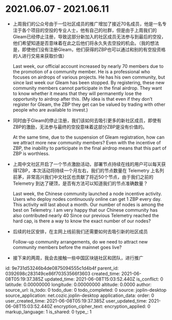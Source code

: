 # 2021.06.07 - 2021.06.11

- 上周我们的公众号由于一位社区成员的推广增加了接近70名成员，他是一名专注于各个项目的空投的专业人士，他有自己的社群，但是由于上周我们的Gleam已经停止注册，导致这部分新加入的社区成员无法参与到最后的空投，他们希望知道是否意味着在此之后他们将永久失去空投的机会。（我的想法是，即使他们没有注册Gleam，他们获得的ZBP也可以通过和别的有空投资格的人进行交易来获取价值）

  Last week, our official account increased by nearly 70 members due to the promotion of a community member. He is a professional who focuses on airdrops of various projects. He has his own community, but since last week our Gleam has been stopped. By registering, these new community members cannot participate in the final airdrop. They want to know whether it means that they will permanently lose the opportunity to airdrop after this. (My idea is that even if they don’t register for Gleam, the ZBP they get can be valued by trading with other people who are available to invest.)

- 同时由于Gleam的停止注册，我们该如何去吸引更多的新社区成员，即使有ZBP的激励，无法参与最终的空投意味着这部分ZBP是没有价值的。

  At the same time, due to the suspension of Gleam registration, how can we attract more new community members? Even with the incentive of ZBP, the inability to participate in the final airdrop means that this part of ZBP is worthless.

- 上周中文社区开启了一个节点激励活动，部署节点持续在线的用户可以每天获得1ZBP，本次活动将持续一个月左右，我们的节点数量在 Telemetry 上名列前茅，非常高兴我们中文社区也贡献了将近50个节点，由于我们之前的 Telemetry 到达了硬顶，是否有方法可以知道我们的节点准确数量？

  Last week, the Chinese community launched a node incentive activity. Users who deploy nodes continuously online can get 1 ZBP every day. This activity will last about a month. Our number of nodes is among the best on Telemetry. I am very happy that our Chinese community has also contributed nearly 40 Since our previous Telemetry reached the hard cap, is there a way to know the exact number of our nodes?

- 后续的社区安排，在主网上线前我们还需要如何去吸引新的社区成员

  Follow-up community arrangements, do we need to attract new community members before the mainnet goes live?

- 接下来的两周，我会去接触一些中国区块链社区和团队，进行推广



id: 9e731d53246b4de0875094555c1d4b4f
parent_id: 0392698c283149ce86f70353566f3603
created_time: 2021-06-08T05:19:37.385Z
updated_time: 2021-06-08T15:03:52.440Z
is_conflict: 0
latitude: 0.00000000
longitude: 0.00000000
altitude: 0.0000
author: 
source_url: 
is_todo: 0
todo_due: 0
todo_completed: 0
source: joplin-desktop
source_application: net.cozic.joplin-desktop
application_data: 
order: 0
user_created_time: 2021-06-08T05:19:37.385Z
user_updated_time: 2021-06-08T15:03:52.440Z
encryption_cipher_text: 
encryption_applied: 0
markup_language: 1
is_shared: 0
type_: 1
